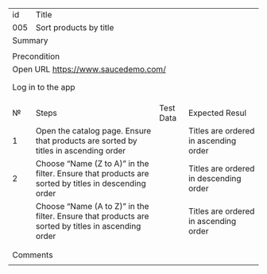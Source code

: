 <table>
  <tr>
   <td>id
   </td>
   <td colspan="12" >Title
   </td>
  </tr>
  <tr>
   <td>005
   </td>
   <td colspan="12" >Sort products by title
   </td>
  </tr>
  <tr>
   <td colspan="13" >Summary
   </td>
  </tr>
  <tr>
   <td colspan="13" >
   </td>
  </tr>
  <tr>
   <td colspan="13" >Precondition
   </td>
  </tr>
  <tr>
   <td colspan="13" >Open URL <a href="https://www.saucedemo.com/">https://www.saucedemo.com/</a>
<p>
Log in to the app
   </td>
  </tr>
  <tr>
   <td>№
   </td>
   <td colspan="4" >Steps
   </td>
   <td colspan="4" >Test Data
   </td>
   <td colspan="4" >Expected Resul
   </td>
  </tr>
  <tr>
   <td>1
   </td>
   <td colspan="4" >Open the catalog page. Ensure that products are sorted by titles in ascending order
   </td>
   <td colspan="4" >
   </td>
   <td colspan="4" >Titles are ordered in ascending order
   </td>
  </tr>
  <tr>
   <td>2
   </td>
   <td colspan="4" >Choose “Name (Z to A)” in the filter. Ensure that products are sorted by titles in descending order
   </td>
   <td colspan="4" >
   </td>
   <td colspan="4" >Titles are ordered in descending order
   </td>
  </tr>
  <tr>
   <td>
   </td>
   <td colspan="4" >Choose “Name (A to Z)” in the filter. Ensure that products are sorted by titles in ascending order
   </td>
   <td colspan="4" >
   </td>
   <td colspan="4" >Titles are ordered in ascending order
   </td>
  </tr>
  <tr>
   <td>
   </td>
   <td colspan="4" >
   </td>
   <td colspan="4" >
   </td>
   <td colspan="4" >
   </td>
  </tr>
  <tr>
   <td>
   </td>
   <td colspan="4" >
   </td>
   <td colspan="4" >
   </td>
   <td colspan="4" >
   </td>
  </tr>
  <tr>
   <td colspan="13" >Comments
   </td>
  </tr>
  <tr>
   <td colspan="13" >
   </td>
  </tr>
</table>